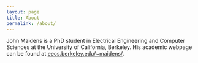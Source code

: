 ```yaml
---
layout: page
title: About
permalink: /about/
---
```


John Maidens is a PhD student in Electrical Engineering and Computer Sciences at the University of California, Berkeley. His academic webpage can be found at [eecs.berkeley.edu/~maidens/](http://people.eecs.berkeley.edu/~maidens/). 
